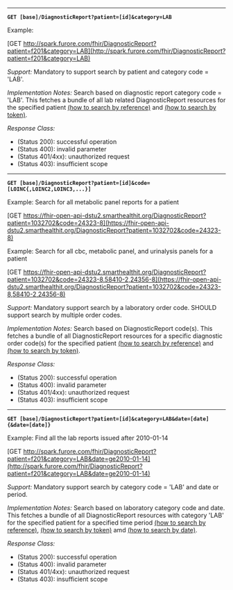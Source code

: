
-----------

**`GET [base]/DiagnosticReport?patient=[id]&category=LAB`**

Example:

[GET http://spark.furore.com/fhir/DiagnosticReport?patient=f201&category=LAB](http://spark.furore.com/fhir/DiagnosticReport?patient=f201&category=LAB)

*Support:* Mandatory to support search by patient and category code = 'LAB'.

*Implementation Notes:* Search based on diagnostic report category code = 'LAB'. This fetches a bundle of all lab related DiagnosticReport resources for the specified patient  [(how to search by reference)] and [(how to search by token)].



*Response Class:*

-   (Status 200): successful operation
-   (Status 400): invalid parameter
-   (Status 401/4xx): unauthorized request
-   (Status 403): insufficient scope

-----------

**`GET [base]/DiagnosticReport?patient=[id]&code=[LOINC{,LOINC2,LOINC3,...}]`**

Example:
Search for all metabolic panel reports for a patient

[GET https://fhir-open-api-dstu2.smarthealthit.org/DiagnosticReport?patient=1032702&code=24323-8](https://fhir-open-api-dstu2.smarthealthit.org/DiagnosticReport?patient=1032702&code=24323-8)

Example:
Search for all cbc, metabolic panel, and urinalysis panels for a patient

[GET https://fhir-open-api-dstu2.smarthealthit.org/DiagnosticReport?patient=1032702&code=24323-8,58410-2,24356-8](https://fhir-open-api-dstu2.smarthealthit.org/DiagnosticReport?patient=1032702&code=24323-8,58410-2,24356-8)

*Support:* Mandatory support search by a laboratory order code. SHOULD support search by multiple order codes.

*Implementation Notes:* Search based on DiagnosticReport code(s). This fetches a bundle of all DiagnosticReport resources for a specific diagnostic order code(s) for the specified patient  [(how to search by reference)] and [(how to search by token)].

*Response Class:*

-   (Status 200): successful operation
-   (Status 400): invalid parameter
-   (Status 401/4xx): unauthorized request
-   (Status 403): insufficient scope
-----------

**`GET [base]/DiagnosticReport?patient=[id]&category=LAB&date=[date]{&date=[date]}`**

Example:
Find all the lab reports issued after 2010-01-14

[GET http://spark.furore.com/fhir/DiagnosticReport?patient=f201&category=LAB&date=ge2010-01-14](http://spark.furore.com/fhir/DiagnosticReport?patient=f201&category=LAB&date=ge2010-01-14)

*Support:*  Mandatory support search by category code = 'LAB' and date or period.

*Implementation Notes:*  Search based on laboratory category code and date. This fetches a bundle of all DiagnosticReport resources with category 'LAB' for the specified patient for a specified time period   [(how to search by reference)], [(how to search by token)] amd [(how to search by date)].

*Response Class:*

-   (Status 200): successful operation
-   (Status 400): invalid parameter
-   (Status 401/4xx): unauthorized request
-   (Status 403): insufficient scope

  [(how to search by reference)]: http://hl7.org/fhir/DSTU2/search.html#reference
  [(how to search by token)]: http://hl7.org/fhir/DSTU2/search.html#token
  [Composite Search Parameters]: http://hl7.org/fhir/search.html#combining
  [(how to search by date)]: http://hl7.org/fhir/DSTU2/search.html#date
